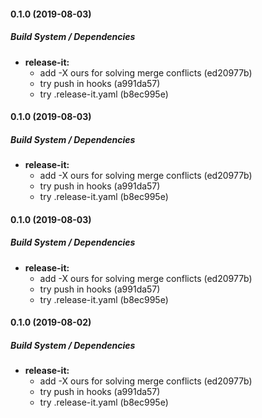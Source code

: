 #### 0.1.0 (2019-08-03)

##### Build System / Dependencies

* **release-it:**
  *  add -X ours for solving merge conflicts (ed20977b)
  *  try push in hooks (a991da57)
  *  try .release-it.yaml (b8ec995e)

#### 0.1.0 (2019-08-03)

##### Build System / Dependencies

* **release-it:**
  *  add -X ours for solving merge conflicts (ed20977b)
  *  try push in hooks (a991da57)
  *  try .release-it.yaml (b8ec995e)

#### 0.1.0 (2019-08-03)

##### Build System / Dependencies

* **release-it:**
  *  add -X ours for solving merge conflicts (ed20977b)
  *  try push in hooks (a991da57)
  *  try .release-it.yaml (b8ec995e)

#### 0.1.0 (2019-08-02)

##### Build System / Dependencies

* **release-it:**
  *  add -X ours for solving merge conflicts (ed20977b)
  *  try push in hooks (a991da57)
  *  try .release-it.yaml (b8ec995e)

